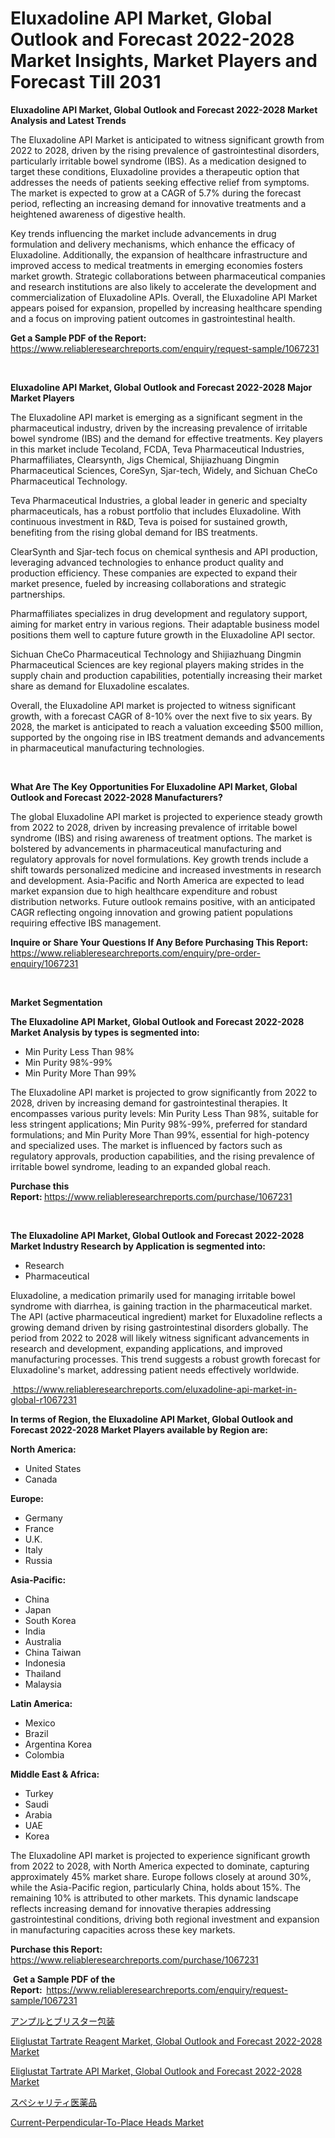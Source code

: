 <p><h1>Eluxadoline API Market, Global Outlook and Forecast 2022-2028 Market Insights, Market Players and Forecast Till 2031</h1></p><p><strong>Eluxadoline API Market, Global Outlook and Forecast 2022-2028 Market Analysis and Latest Trends</strong></p>
<p><p>The Eluxadoline API Market is anticipated to witness significant growth from 2022 to 2028, driven by the rising prevalence of gastrointestinal disorders, particularly irritable bowel syndrome (IBS). As a medication designed to target these conditions, Eluxadoline provides a therapeutic option that addresses the needs of patients seeking effective relief from symptoms. The market is expected to grow at a CAGR of 5.7% during the forecast period, reflecting an increasing demand for innovative treatments and a heightened awareness of digestive health.</p><p>Key trends influencing the market include advancements in drug formulation and delivery mechanisms, which enhance the efficacy of Eluxadoline. Additionally, the expansion of healthcare infrastructure and improved access to medical treatments in emerging economies fosters market growth. Strategic collaborations between pharmaceutical companies and research institutions are also likely to accelerate the development and commercialization of Eluxadoline APIs. Overall, the Eluxadoline API Market appears poised for expansion, propelled by increasing healthcare spending and a focus on improving patient outcomes in gastrointestinal health.</p></p>
<p><strong>Get a Sample PDF of the Report:&nbsp;</strong> <a href="https://www.reliableresearchreports.com/enquiry/request-sample/1067231">https://www.reliableresearchreports.com/enquiry/request-sample/1067231</a></p>
<p>&nbsp;</p>
<p><strong>Eluxadoline API Market, Global Outlook and Forecast 2022-2028 Major Market Players</strong></p>
<p><p>The Eluxadoline API market is emerging as a significant segment in the pharmaceutical industry, driven by the increasing prevalence of irritable bowel syndrome (IBS) and the demand for effective treatments. Key players in this market include Tecoland, FCDA, Teva Pharmaceutical Industries, Pharmaffiliates, Clearsynth, Jigs Chemical, Shijiazhuang Dingmin Pharmaceutical Sciences, CoreSyn, Sjar-tech, Widely, and Sichuan CheCo Pharmaceutical Technology.</p><p>Teva Pharmaceutical Industries, a global leader in generic and specialty pharmaceuticals, has a robust portfolio that includes Eluxadoline. With continuous investment in R&D, Teva is poised for sustained growth, benefiting from the rising global demand for IBS treatments.</p><p>ClearSynth and Sjar-tech focus on chemical synthesis and API production, leveraging advanced technologies to enhance product quality and production efficiency. These companies are expected to expand their market presence, fueled by increasing collaborations and strategic partnerships.</p><p>Pharmaffiliates specializes in drug development and regulatory support, aiming for market entry in various regions. Their adaptable business model positions them well to capture future growth in the Eluxadoline API sector.</p><p>Sichuan CheCo Pharmaceutical Technology and Shijiazhuang Dingmin Pharmaceutical Sciences are key regional players making strides in the supply chain and production capabilities, potentially increasing their market share as demand for Eluxadoline escalates.</p><p>Overall, the Eluxadoline API market is projected to witness significant growth, with a forecast CAGR of 8-10% over the next five to six years. By 2028, the market is anticipated to reach a valuation exceeding $500 million, supported by the ongoing rise in IBS treatment demands and advancements in pharmaceutical manufacturing technologies.</p></p>
<p>&nbsp;</p>
<p><strong>What Are The Key Opportunities For Eluxadoline API Market, Global Outlook and Forecast 2022-2028 Manufacturers?</strong></p>
<p><p>The global Eluxadoline API market is projected to experience steady growth from 2022 to 2028, driven by increasing prevalence of irritable bowel syndrome (IBS) and rising awareness of treatment options. The market is bolstered by advancements in pharmaceutical manufacturing and regulatory approvals for novel formulations. Key growth trends include a shift towards personalized medicine and increased investments in research and development. Asia-Pacific and North America are expected to lead market expansion due to high healthcare expenditure and robust distribution networks. Future outlook remains positive, with an anticipated CAGR reflecting ongoing innovation and growing patient populations requiring effective IBS management.</p></p>
<p><strong>Inquire or Share Your Questions If Any Before Purchasing This Report:</strong> <a href="https://www.reliableresearchreports.com/enquiry/pre-order-enquiry/1067231">https://www.reliableresearchreports.com/enquiry/pre-order-enquiry/1067231</a></p>
<p>&nbsp;</p>
<p><strong>Market Segmentation</strong></p>
<p><strong>The Eluxadoline API Market, Global Outlook and Forecast 2022-2028 Market Analysis by types is segmented into:</strong></p>
<p><ul><li>Min Purity Less Than 98%</li><li>Min Purity 98%-99%</li><li>Min Purity More Than 99%</li></ul></p>
<p><p>The Eluxadoline API market is projected to grow significantly from 2022 to 2028, driven by increasing demand for gastrointestinal therapies. It encompasses various purity levels: Min Purity Less Than 98%, suitable for less stringent applications; Min Purity 98%-99%, preferred for standard formulations; and Min Purity More Than 99%, essential for high-potency and specialized uses. The market is influenced by factors such as regulatory approvals, production capabilities, and the rising prevalence of irritable bowel syndrome, leading to an expanded global reach.</p></p>
<p><strong>Purchase this Report:&nbsp;</strong><a href="https://www.reliableresearchreports.com/purchase/1067231">https://www.reliableresearchreports.com/purchase/1067231</a></p>
<p>&nbsp;</p>
<p><strong>The Eluxadoline API Market, Global Outlook and Forecast 2022-2028 Market Industry Research by Application is segmented into:</strong></p>
<p><ul><li>Research</li><li>Pharmaceutical</li></ul></p>
<p><p>Eluxadoline, a medication primarily used for managing irritable bowel syndrome with diarrhea, is gaining traction in the pharmaceutical market. The API (active pharmaceutical ingredient) market for Eluxadoline reflects a growing demand driven by rising gastrointestinal disorders globally. The period from 2022 to 2028 will likely witness significant advancements in research and development, expanding applications, and improved manufacturing processes. This trend suggests a robust growth forecast for Eluxadoline's market, addressing patient needs effectively worldwide.</p></p>
<p><a href="https://www.reliableresearchreports.com/eluxadoline-api-market-in-global-r1067231">&nbsp;https://www.reliableresearchreports.com/eluxadoline-api-market-in-global-r1067231</a></p>
<p><strong>In terms of Region, the Eluxadoline API Market, Global Outlook and Forecast 2022-2028 Market Players available by Region are:</strong></p>
<p>
    <p> <strong> North America: </strong>
        <ul>
            <li>United States</li>
            <li>Canada</li>
        </ul>
        </p> 
    <p> <strong> Europe: </strong>
        <ul>
            <li>Germany</li>
            <li>France</li>
            <li>U.K.</li>
            <li>Italy</li>
            <li>Russia</li>
        </ul>
        </p> 
    <p> <strong> Asia-Pacific: </strong>
        <ul>
            <li>China</li>
            <li>Japan</li>
            <li>South Korea</li>
            <li>India</li>
            <li>Australia</li>
            <li>China Taiwan</li>
            <li>Indonesia</li>
            <li>Thailand</li>
            <li>Malaysia</li>
        </ul>
        </p> 
    <p> <strong> Latin America: </strong>
        <ul>
            <li>Mexico</li>
            <li>Brazil</li>
            <li>Argentina Korea</li>
            <li>Colombia</li>
        </ul>
        </p> 
    <p> <strong> Middle East & Africa: </strong>
        <ul>
            <li>Turkey</li>
            <li>Saudi</li>
            <li>Arabia</li>
            <li>UAE</li>
            <li>Korea</li>
        </ul>
    </p>
    </p>
<p><p>The Eluxadoline API market is projected to experience significant growth from 2022 to 2028, with North America expected to dominate, capturing approximately 45% market share. Europe follows closely at around 30%, while the Asia-Pacific region, particularly China, holds about 15%. The remaining 10% is attributed to other markets. This dynamic landscape reflects increasing demand for innovative therapies addressing gastrointestinal conditions, driving both regional investment and expansion in manufacturing capacities across these key markets.</p></p>
<p><strong>Purchase this Report: </strong><a href="https://www.reliableresearchreports.com/purchase/1067231">https://www.reliableresearchreports.com/purchase/1067231</a></p>
<p>&nbsp;<strong>Get a Sample PDF of the Report:&nbsp;&nbsp;</strong><a href="https://www.reliableresearchreports.com/enquiry/request-sample/1067231">https://www.reliableresearchreports.com/enquiry/request-sample/1067231</a></p>
<p><strong></strong></p>
<p><p><a href="https://medium.com/@shade463/%E3%82%A2%E3%83%B3%E3%83%97%E3%83%AB%E3%81%A8%E3%83%96%E3%83%AA%E3%82%B9%E3%82%BF%E3%83%BC%E5%8C%85%E8%A3%85%E5%B8%82%E5%A0%B4-%E3%82%B0%E3%83%AD%E3%83%BC%E3%83%90%E3%83%AB%E3%81%8A%E3%82%88%E3%81%B3%E5%9C%B0%E5%9F%9F%E3%81%AE%E5%88%86%E6%9E%90-%E3%82%A8%E3%83%B3%E3%83%89%E3%83%A6%E3%83%BC%E3%82%B6%E3%83%BC-%E8%A3%BD%E5%93%81-%E3%81%8A%E3%82%88%E3%81%B3%E5%9C%B0%E5%9F%9F%E3%82%92%E5%AF%BE%E8%B1%A1%E3%81%A8%E3%81%97%E3%81%9F%E5%88%86%E6%9E%90%E3%81%A8%E4%BA%88%E6%B8%AC-2024%E5%B9%B4%E3%81%8B%E3%82%892031%E5%B9%B4%E3%81%BE%E3%81%A7-32abb3e7a2c5">アンプルとブリスター包装</a></p><p><a href="https://github.com/BryceTownsendr/Market-Research-Report-List-6/blob/main/eliglustat-tartrate-reagent-market-global-outlook-and-forecast-2022-2028-market.md">Eliglustat Tartrate Reagent Market, Global Outlook and Forecast 2022-2028 Market</a></p><p><a href="https://github.com/mahnoor2003/Market-Research-Report-List-6/blob/main/eliglustat-tartrate-api-market-global-outlook-and-forecast-2022-2028-market.md">Eliglustat Tartrate API Market, Global Outlook and Forecast 2022-2028 Market</a></p><p><a href="https://medium.com/@shade463/%E3%82%B9%E3%83%9A%E3%82%B7%E3%83%A3%E3%83%AA%E3%83%86%E3%82%A3%E5%8C%BB%E8%96%AC%E5%93%81%E5%B8%82%E5%A0%B4%E3%81%AE%E3%83%80%E3%82%A4%E3%83%8A%E3%83%9F%E3%82%AF%E3%82%B9%E3%81%AE%E6%8E%A2%E6%B1%82-%E3%82%B0%E3%83%AD%E3%83%BC%E3%83%90%E3%83%AB%E3%83%88%E3%83%AC%E3%83%B3%E3%83%89%E3%81%A8%E5%B0%86%E6%9D%A5%E3%81%AE%E6%88%90%E9%95%B7%E5%B1%95%E6%9C%9B-2024%E5%B9%B4-2031%E5%B9%B4-114%E3%83%9A%E3%83%BC%E3%82%B8%E3%81%AB%E3%82%8F%E3%81%9F%E3%81%A3%E3%81%A6%E8%A9%B3%E8%BF%B0%E3%81%95%E3%82%8C%E3%81%A6%E3%81%84%E3%81%BE%E3%81%99-bdc6e6e4b4d0">スペシャリティ医薬品</a></p><p><a href="https://issuu.com/reportprime-2/docs/current-perpendicular-to-place-head_bee75aefe11712">Current-Perpendicular-To-Place Heads Market</a></p></p>